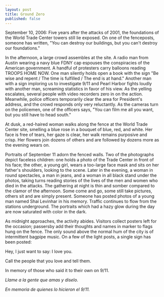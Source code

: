 ```yaml
---
layout: post
title: Ground Zero
published: false
---
```


September 10, 2006: Five years after the attacks of 2001, the foundations of the World Trade Center towers still lie exposed. On one of the fenceposts, someone has written, "You can destroy our buildings, but you can't destroy our foundations."

In the afternoon, a large crowd assembles at the site. A radio man from Austin wearing a navy blue FDNY cap espouses the conspiracies of the American government. A handful of protesters carry balloons reading TROOPS HOME NOW. One man silently holds open a book with the sign "Be wise and repent / The time is fulfilled / The end is at hand." Another man with a sign imploring us to investigate 9/11 and Pearl Harbor fights loudly with another man, screaming statistics in favor of his view. As the yelling escalates, several people with video recorders zero in on the action. Meanwhile, police officers temporarily clear the area for President's address, and the crowd responds only very reluctantly. As the cameras turn on the policemen, one of the officers says, "You can film me all you want, but you still have to head south."

At dusk, a red-haired woman walks along the fence at the World Trade Center site, smelling a blue rose in a bouquet of blue, red, and white. Her face is free of tears, her gaze is clear, her walk remains purposive and crisp. Her flowers join dozens of others and are followed by dozens more as the evening wears on.

Portraits of September 11 adorn the fenced walls. Two of the photographs depict faceless children: one holds a photo of the Trade Center in front of his face; the other, a young girl, wears a too-large face mask and sits on her father's shoulders, looking to the scene. Later in the evening, a woman in round spectacles, a man in jeans, and a woman in all black stand under the photos, taking turns reading stories of the lives of the men and women who died in the attacks. The gathering at night is thin and somber compared to the clamor of the afternoon. Some come and go, some still take pictures, others sit and are simply present. Someone has posted photos of a young man named Shai Levinhar in his memory. Traffic continues to flow from the stations underground. The portraits which had a hazy glow during the day are now saturated with color in the dark.

As midnight approaches, the activity abides. Visitors collect posters left for the occasion; passersby add their thoughts and names in marker to flags hung on the fence. The only sound above the normal hum of the city is of intermittent bagpipe music. On a few of the light posts, a single sign has been posted:

Hey, I just want to say:
I love you.

Call the people
that you love
and tell them.

In memory of those
who said it to their own
on 9/11.

<i>Llame a la gente
que amas
y diselo.</i>

<i>En memoria
de quienes lo hicieron
el 9/11.</i>
